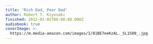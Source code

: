 ```yaml
---
title: 'Rich Dad, Poor Dad'
author: Robert T. Kiyosaki
finished: 2012-01-01T00:00:00.000Z
audiobook: true
coverImage: >-
  https://m.media-amazon.com/images/I/81BE7eeKzAL._SL1500_.jpg
---
```

